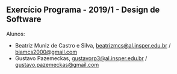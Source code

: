 ﻿Exercício Programa - 2019/1 - Design de Software
------------------------------------------------

Alunos: 
- Beatriz Muniz de Castro e Silva, beatrizmcs@al.insper.edu.br / biamcs2000@gmail.com
- Gustavo Pazemeckas, gustavorp3@al.insper.edu.br / gustavo.pazemeckas@gmail.com

